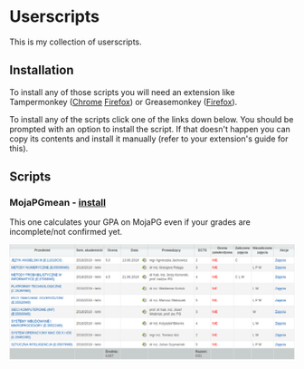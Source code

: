# Userscripts
This is my collection of userscripts.

## Installation
To install any of those scripts you will need an extension like Tampermonkey
([Chrome](https://chrome.google.com/webstore/detail/tampermonkey/dhdgffkkebhmkfjojejmpbldmpobfkfo)
[Firefox](https://addons.mozilla.org/pl/firefox/addon/tampermonkey/))
or Greasemonkey ([Firefox](https://addons.mozilla.org/pl/firefox/addon/greasemonkey/)).

To install any of the scripts click one of the links down below. You should be
prompted with an option to install the script. If that doesn't happen you can
copy its contents and install it manually (refer to your extension's guide for
this).

## Scripts

### MojaPGmean - [install](https://raw.githubusercontent.com/LiquidLemon/userscripts/master/mojapgmean.user.js)

This one calculates your GPA on MojaPG even if your grades are incomplete/not
confirmed yet.

![GPA script demo](doc/mojapgmean.png)
